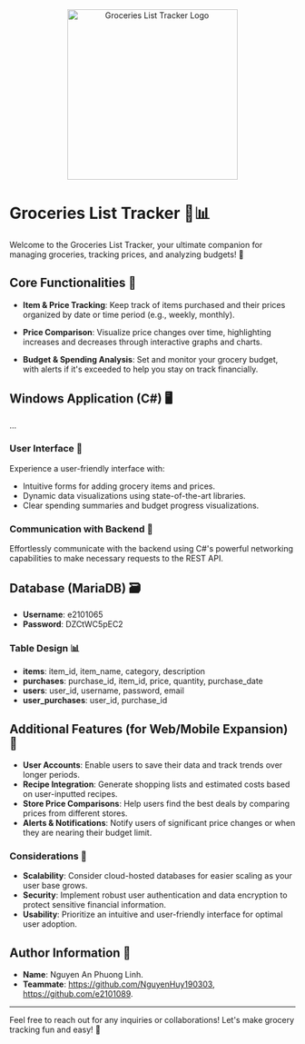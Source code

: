 <div align="center">
  <img src="https://vcdn-giadinh.vnecdn.net/2017/10/18/tet-2311-1508322246.jpg" alt="Groceries List Tracker Logo" width="300px">
</div>


# Groceries List Tracker 🛒📊

Welcome to the Groceries List Tracker, your ultimate companion for managing groceries, tracking prices, and analyzing budgets! 🚀

## Core Functionalities 🌟

- **Item & Price Tracking**: Keep track of items purchased and their prices organized by date or time period (e.g., weekly, monthly).

- **Price Comparison**: Visualize price changes over time, highlighting increases and decreases through interactive graphs and charts.

- **Budget & Spending Analysis**: Set and monitor your grocery budget, with alerts if it's exceeded to help you stay on track financially.

## Windows Application (C#) 🖥️
 ...

### User Interface 🎨

Experience a user-friendly interface with:
- Intuitive forms for adding grocery items and prices.
- Dynamic data visualizations using state-of-the-art libraries.
- Clear spending summaries and budget progress visualizations.

### Communication with Backend 📡

Effortlessly communicate with the backend using C#'s powerful networking capabilities to make necessary requests to the REST API.

## Database (MariaDB) 🗃️
- **Username**: e2101065
- **Password**: DZCtWC5pEC2

### Table Design 📊

- **items**: item_id, item_name, category, description
- **purchases**: purchase_id, item_id, price, quantity, purchase_date
- **users**: user_id, username, password, email
- **user_purchases**: user_id, purchase_id

## Additional Features (for Web/Mobile Expansion) 🚀

- **User Accounts**: Enable users to save their data and track trends over longer periods.
- **Recipe Integration**: Generate shopping lists and estimated costs based on user-inputted recipes.
- **Store Price Comparisons**: Help users find the best deals by comparing prices from different stores.
- **Alerts & Notifications**: Notify users of significant price changes or when they are nearing their budget limit.

### Considerations 🤔

- **Scalability**: Consider cloud-hosted databases for easier scaling as your user base grows.
- **Security**: Implement robust user authentication and data encryption to protect sensitive financial information.
- **Usability**: Prioritize an intuitive and user-friendly interface for optimal user adoption.

## Author Information 📝

- **Name**: Nguyen An Phuong Linh.
- **Teammate**: https://github.com/NguyenHuy190303, https://github.com/e2101089.

---
Feel free to reach out for any inquiries or collaborations! Let's make grocery tracking fun and easy! 🥳
